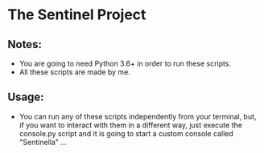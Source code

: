 # The Sentinel Project
## Notes: 
- You are going to need Python 3.6+ in order to run these scripts.
- All these scripts are made by me.

## Usage:
- You can run any of these scripts independently from your terminal, but, if you want to interact with them in a different way, just execute the console.py script and it is going to start a custom console called "Sentinella" ...
